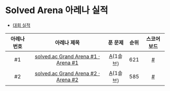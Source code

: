 # Solved Arena 아레나 실적

- <a href='https://github.com/happydm09/Baekjoon-Contest/blob/main/Contest.md'>대회 실적</a>

|아레나 번호|아레나 제목|푼 문제|순위|스코어보드
|:---:|:---:|:---:|:---:|:---:|
|#1|<a href='https://www.acmicpc.net/contest/view/1065'>solved.ac Grand Arena #1 · Arena #1</a>|<a  href='https://github.com/happydm09/Baekjoon-Contest/blob/main/Code/1065-1(A).py'>A</a>(1솔브)|621|<a href='https://scoreboard.solved.ac/?contestId=1065'>#</a>|
|#2|<a href='https://www.acmicpc.net/contest/view/1077'>solved.ac Grand Arena #2 · Arena #2</a>|<a  href='https://github.com/happydm09/Baekjoon-Contest/blob/main/Code/1077-1(A).py'>A</a>(1솔브)|585|<a href='https://scoreboard.solved.ac/?contestId=1077'>#</a>|
